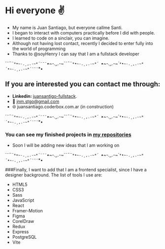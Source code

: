 # Hi everyone ✌️

* My name is Juan Santiago, but everyone callme Santi.
* I began to interact with computers practically before I did with people.
* I learned to code on a sinclair, you can imagine.
* Although not having lost contact, recently I decided to enter fully into the world of programming
* Thanks to @soyHenry I can say that I am a fullstack developer

´¨¯¨`*•~-.¸,.-~*´¨¯¨`*•~-.¸,.-~*´¨¯¨`*•~-.¸,.-~*´ `*•~-.¸,.-~*´`*•~-.¸,.-~*´•~-.¸,.-~*´¨¯¨`*• 

## If you are interested you can contact me through:
* **Linkedin:** [juansantigo-fullstack](https://www.linkedin.com/in/juansantiago-fullstack).
* 📧 jnm.stgo@gmail.com
* 🌐 juansantiago.coderbox.com.ar (in construction)

´¨¯¨`*•~-.¸,.-~*´¨¯¨`*•~-.¸,.-~*´¨¯¨`*•~-.¸,.-~*´ `*•~-.¸,.-~*´`*•~-.¸,.-~*´•~-.¸,.-~*´¨¯¨`*• 

### You can see my finished projects in [my repositories](https://github.com/M1k43lS?tab=repositories)
* Soon I will be adding new ideas that I am working on

´¨¯¨`*•~-.¸,.-~*´¨¯¨`*•~-.¸,.-~*´¨¯¨`*•~-.¸,.-~*´ `*•~-.¸,.-~*´`*•~-.¸,.-~*´•~-.¸,.-~*´¨¯¨`*• 

###Finally, I want to add that I am a frontend specialist, since I have a designer background. The list of tools I use are:
* HTML5
* CSS3
* Sass
* JavaScript
* React
* Framer-Motion
* Figma
* CorelDraw
* Redux
* Express
* PostgreSQL
* Vite


